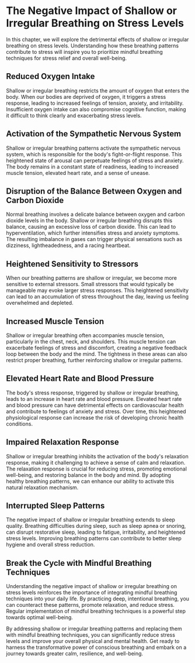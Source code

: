The Negative Impact of Shallow or Irregular Breathing on Stress Levels
=================================================================================

In this chapter, we will explore the detrimental effects of shallow or irregular breathing on stress levels. Understanding how these breathing patterns contribute to stress will inspire you to prioritize mindful breathing techniques for stress relief and overall well-being.

**Reduced Oxygen Intake**
-------------------------

Shallow or irregular breathing restricts the amount of oxygen that enters the body. When our bodies are deprived of oxygen, it triggers a stress response, leading to increased feelings of tension, anxiety, and irritability. Insufficient oxygen intake can also compromise cognitive function, making it difficult to think clearly and exacerbating stress levels.

**Activation of the Sympathetic Nervous System**
------------------------------------------------

Shallow or irregular breathing patterns activate the sympathetic nervous system, which is responsible for the body's fight-or-flight response. This heightened state of arousal can perpetuate feelings of stress and anxiety. The body remains in a constant state of readiness, leading to increased muscle tension, elevated heart rate, and a sense of unease.

**Disruption of the Balance Between Oxygen and Carbon Dioxide**
---------------------------------------------------------------

Normal breathing involves a delicate balance between oxygen and carbon dioxide levels in the body. Shallow or irregular breathing disrupts this balance, causing an excessive loss of carbon dioxide. This can lead to hyperventilation, which further intensifies stress and anxiety symptoms. The resulting imbalance in gases can trigger physical sensations such as dizziness, lightheadedness, and a racing heartbeat.

**Heightened Sensitivity to Stressors**
---------------------------------------

When our breathing patterns are shallow or irregular, we become more sensitive to external stressors. Small stressors that would typically be manageable may evoke larger stress responses. This heightened sensitivity can lead to an accumulation of stress throughout the day, leaving us feeling overwhelmed and depleted.

**Increased Muscle Tension**
----------------------------

Shallow or irregular breathing often accompanies muscle tension, particularly in the chest, neck, and shoulders. This muscle tension can exacerbate feelings of stress and discomfort, creating a negative feedback loop between the body and the mind. The tightness in these areas can also restrict proper breathing, further reinforcing shallow or irregular patterns.

**Elevated Heart Rate and Blood Pressure**
------------------------------------------

The body's stress response, triggered by shallow or irregular breathing, leads to an increase in heart rate and blood pressure. Elevated heart rate and blood pressure can have detrimental effects on cardiovascular health and contribute to feelings of anxiety and stress. Over time, this heightened physiological response can increase the risk of developing chronic health conditions.

**Impaired Relaxation Response**
--------------------------------

Shallow or irregular breathing inhibits the activation of the body's relaxation response, making it challenging to achieve a sense of calm and relaxation. The relaxation response is crucial for reducing stress, promoting emotional well-being, and restoring balance in the body and mind. By adopting healthy breathing patterns, we can enhance our ability to activate this natural relaxation mechanism.

**Interrupted Sleep Patterns**
------------------------------

The negative impact of shallow or irregular breathing extends to sleep quality. Breathing difficulties during sleep, such as sleep apnea or snoring, can disrupt restorative sleep, leading to fatigue, irritability, and heightened stress levels. Improving breathing patterns can contribute to better sleep hygiene and overall stress reduction.

**Break the Cycle with Mindful Breathing Techniques**
-----------------------------------------------------

Understanding the negative impact of shallow or irregular breathing on stress levels reinforces the importance of integrating mindful breathing techniques into your daily life. By practicing deep, intentional breathing, you can counteract these patterns, promote relaxation, and reduce stress. Regular implementation of mindful breathing techniques is a powerful step towards optimal well-being.

By addressing shallow or irregular breathing patterns and replacing them with mindful breathing techniques, you can significantly reduce stress levels and improve your overall physical and mental health. Get ready to harness the transformative power of conscious breathing and embark on a journey towards greater calm, resilience, and well-being.
